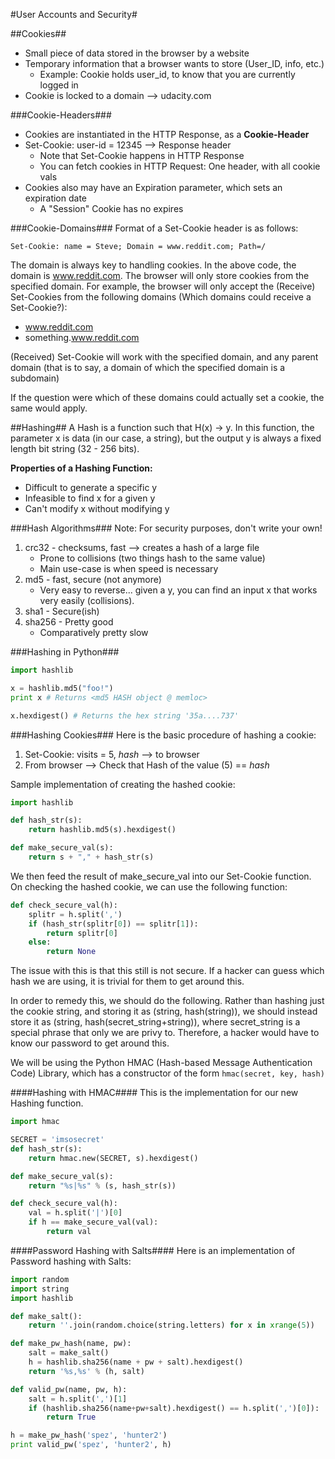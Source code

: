 #User Accounts and Security#

##Cookies##
+ Small piece of data stored in the browser by a website
+ Temporary information that a browser wants to store (User_ID, info, etc.)
    * Example: Cookie holds user_id, to know that you are currently logged in
+ Cookie is locked to a domain --> udacity.com 

###Cookie-Headers###
+ Cookies are instantiated in the HTTP Response, as a **Cookie-Header**
+ Set-Cookie: user-id = 12345 --> Response header
    * Note that Set-Cookie happens in HTTP Response
    * You can fetch cookies in HTTP Request: One header, with all cookie vals
+ Cookies also may have an Expiration parameter, which sets an expiration date
    * A "Session" Cookie has no expires

###Cookie-Domains###
Format of a Set-Cookie header is as follows:
```
Set-Cookie: name = Steve; Domain = www.reddit.com; Path=/
```

The domain is always key to handling cookies. In the above code, the domain is www.reddit.com. The browser will only store cookies from the specified domain. For example, the browser will only accept the (Receive) Set-Cookies from the following domains (Which domains could receive a Set-Cookie?):

+ www.reddit.com
+ something.www.reddit.com

(Received) Set-Cookie will work with the specified domain, and any parent domain (that is to say, a domain of which the specified domain is a subdomain)

If the question were which of these domains could actually set a cookie, the same would apply.

##Hashing##
A Hash is a function such that H(x) -> y. In this function, the parameter x is data (in our case, a string), but the output y is always a fixed length bit string (32 - 256 bits).

**Properties of a Hashing Function:**

+ Difficult to generate a specific y
+ Infeasible to find x for a given y
+ Can't modify x without modifying y

###Hash Algorithms###
Note: For security purposes, don't write your own!

1. crc32 - checksums, fast --> creates a hash of a large file
    + Prone to collisions (two things hash to the same value)
    + Main use-case is when speed is necessary
2. md5 - fast, secure (not anymore)
    + Very easy to reverse... given a y, you can find an input x that works very easily (collisions).
3. sha1 - Secure(ish)
4. sha256 - Pretty good 
    + Comparatively pretty slow

###Hashing in Python###
```python
import hashlib

x = hashlib.md5("foo!")
print x # Returns <md5 HASH object @ memloc>

x.hexdigest() # Returns the hex string '35a....737'
```

###Hashing Cookies###
Here is the basic procedure of hashing a cookie:

1. Set-Cookie: visits = 5, *hash* --> to browser 
2. From browser --> Check that Hash of the value (5) == *hash*

Sample implementation of creating the hashed cookie:

```python
import hashlib

def hash_str(s):
    return hashlib.md5(s).hexdigest()

def make_secure_val(s):
    return s + "," + hash_str(s)
```

We then feed the result of make_secure_val into our Set-Cookie function. On checking the hashed cookie, we can use the following function:

```python
def check_secure_val(h):
    splitr = h.split(',')
    if (hash_str(splitr[0]) == splitr[1]): 
        return splitr[0]
    else:
        return None
```

The issue with this is that this still is not secure. If a hacker can guess which hash we are using, it is trivial for them to get around this.

In order to remedy this, we should do the following. Rather than hashing just the cookie string, and storing it as (string, hash(string)), we should instead store it as (string, hash(secret_string+string)), where secret_string is a special phrase that only we are privy to. Therefore, a hacker would have to know our password to get around this.

We will be using the Python HMAC (Hash-based Message Authentication Code) Library, which has a constructor of the form ```hmac(secret, key, hash)```

####Hashing with HMAC####
This is the implementation for our new Hashing function.

```python
import hmac

SECRET = 'imsosecret'
def hash_str(s):
    return hmac.new(SECRET, s).hexdigest()

def make_secure_val(s):
    return "%s|%s" % (s, hash_str(s))

def check_secure_val(h):
    val = h.split('|')[0]
    if h == make_secure_val(val):
        return val
```

####Password Hashing with Salts####
Here is an implementation of Password hashing with Salts:

```python
import random
import string
import hashlib

def make_salt():
    return ''.join(random.choice(string.letters) for x in xrange(5))

def make_pw_hash(name, pw):
    salt = make_salt()
    h = hashlib.sha256(name + pw + salt).hexdigest()
    return '%s,%s' % (h, salt)

def valid_pw(name, pw, h):
    salt = h.split(',')[1]
    if (hashlib.sha256(name+pw+salt).hexdigest() == h.split(',')[0]):
        return True

h = make_pw_hash('spez', 'hunter2')
print valid_pw('spez', 'hunter2', h)
```